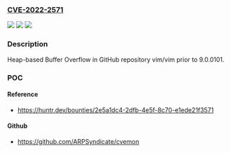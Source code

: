 ### [CVE-2022-2571](https://cve.mitre.org/cgi-bin/cvename.cgi?name=CVE-2022-2571)
![](https://img.shields.io/static/v1?label=Product&message=vim%2Fvim&color=blue)
![](https://img.shields.io/static/v1?label=Version&message=n%2Fa&color=blue)
![](https://img.shields.io/static/v1?label=Vulnerability&message=CWE-122%20Heap-based%20Buffer%20Overflow&color=brighgreen)

### Description

Heap-based Buffer Overflow in GitHub repository vim/vim prior to 9.0.0101.

### POC

#### Reference
- https://huntr.dev/bounties/2e5a1dc4-2dfb-4e5f-8c70-e1ede21f3571

#### Github
- https://github.com/ARPSyndicate/cvemon

